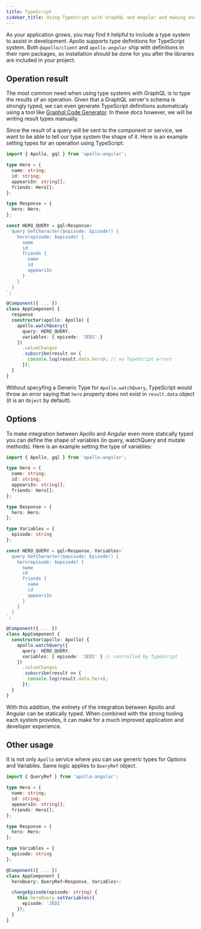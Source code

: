 ```yaml
---
title: TypeScript
sidebar_title: Using TypeScript with GraphQL and Angular and making everything type safe
---
```


As your application grows, you may find it helpful to include a type system to
assist in development. Apollo supports type definitions for TypeScript system.
Both `@apollo/client` and `apollo-angular` ship with definitions in their npm
packages, so installation should be done for you after the libraries are
included in your project.

## Operation result

The most common need when using type systems with GraphQL is to type the results
of an operation. Given that a GraphQL server's schema is strongly typed, we can
even generate TypeScript definitions automaticaly using a tool like
[Graphql Code Generator](https://graphql-code-generator.com/docs/plugins/typescript-apollo-angular). In these docs
however, we will be writing result types manually.

Since the result of a query will be sent to the component or service, we want to
be able to tell our type system the shape of it. Here is an example setting
types for an operation using TypeScript:

```typescript
import { Apollo, gql } from 'apollo-angular';

type Hero = {
  name: string;
  id: string;
  appearsIn: string[];
  friends: Hero[];
};

type Response = {
  hero: Hero;
};

const HERO_QUERY = gql<Response>`
  query GetCharacter($episode: Episode!) {
    hero(episode: $episode) {
      name
      id
      friends {
        name
        id
        appearsIn
      }
    }
  }
`;

@Component({ ... })
class AppComponent {
  response
  constructor(apollo: Apollo) {
    apollo.watchQuery({
      query: HERO_QUERY,
      variables: { episode: 'JEDI' }
    })
      .valueChanges
      .subscribe(result => {
        console.log(result.data.hero); // no TypeScript errors
      });
  }
}
```

Without specyfing a Generic Type for `Apollo.watchQuery`, TypeScript would throw
an error saying that `hero` property does not exist in `result.data` object (it
is an `Object` by default).

## Options

To make integration between Apollo and Angular even more statically typed you
can define the shape of variables (in query, watchQuery and mutate methods).
Here is an example setting the type of variables:

```typescript
import { Apollo, gql } from 'apollo-angular';

type Hero = {
  name: string;
  id: string;
  appearsIn: string[];
  friends: Hero[];
};

type Response = {
  hero: Hero;
};

type Variables = {
  episode: string
};

const HERO_QUERY = gql<Response, Variables>`
  query GetCharacter($episode: Episode!) {
    hero(episode: $episode) {
      name
      id
      friends {
        name
        id
        appearsIn
      }
    }
  }
`;

@Component({ ... })
class AppComponent {
  constructor(apollo: Apollo) {
    apollo.watchQuery({
      query: HERO_QUERY,
      variables: { episode: 'JEDI' } // controlled by TypeScript
    })
      .valueChanges
      .subscribe(result => {
        console.log(result.data.hero);
      });
  }
}
```

With this addition, the entirety of the integration between Apollo and Angular
can be statically typed. When combined with the strong tooling each system
provides, it can make for a much improved application and developer experience.

## Other usage

It is not only `Apollo` service where you can use generic types for Options and
Variables. Same logic applies to `QueryRef` object.

```typescript
import { QueryRef } from 'apollo-angular';

type Hero = {
  name: string;
  id: string;
  appearsIn: string[];
  friends: Hero[];
};

type Response = {
  hero: Hero;
};

type Variables = {
  episode: string
};

@Component({ ... })
class AppComponent {
  heroQuery: QueryRef<Response, Variables>;

  changeEpisode(episode: string) {
    this.heroQuery.setVariables({
      episode: 'JEDI'
    });
  }
}
```
